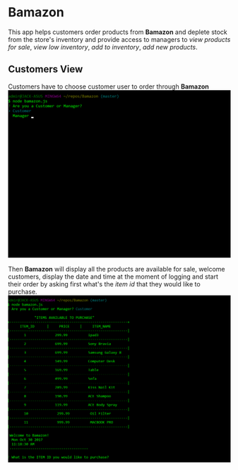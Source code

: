 # Bamazon
This app helps customers order products from **Bamazon** and deplete stock from the store's inventory and provide access to managers to *view products for sale*, *view low inventory*, *add to inventory*, *add new products*.


## Customers View
Customers have to choose customer user to order through **Bamazon**
![Customer View](images/customer1.png)


Then **Bamazon** will display all the products are available for sale, welcome customers, display the date and time at the moment of logging and start their order by asking first what's the *item id* that they would like to purchase.
![Products available for sale](images/customer2.png)
